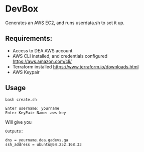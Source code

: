 # DevBox
Generates an AWS EC2, and runs userdata.sh to set it up.

## Requirements:
- Access to DEA AWS account
- AWS CLI installed, and credentials configured https://aws.amazon.com/cli/ 
- Terraform installed https://www.terraform.io/downloads.html 
- AWS Keypair


## Usage

`bash create.sh`
```
Enter username: yourname
Enter KeyPair Name: aws-key
```

Will give you 

```
Outputs:

dns = yourname.dea.gadevs.ga
ssh_address = ubuntu@54.252.168.33
```